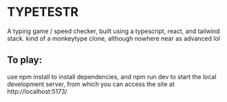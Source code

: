 # TYPETESTR

A typing game / speed checker, built using a typescript, react, and tailwind stack. kind of a monkeytype clone, although nowhere near as advanced lol

## To play:

use npm install to install dependencies, and npm run dev to start the local development server, from which you can access the site at http://localhost:5173/ 

